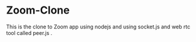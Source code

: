 # Zoom-Clone
This is the clone to Zoom app using nodejs and using socket.js and web rtc tool called peer.js . 

